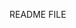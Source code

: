 README FILE

<!-- # #!/usr/bin/python3

# """

# Module to generate Pascal's Triangle

# """

# def pascal_triangle(int(n)):

# """

# Generate Pascal's Triangle up to the nth row (0-indexed).

# :param n: Number of rows of the Pascal's Triangle to generate.

# :type n: int

# :return: A list of lists representing the Pascal's Triangle.

# :rtype: list

# """

# if n <= 0:

# return []

# triangle = [[1]] # Initialize the first row of Pascal's Triangle

# for i in range(1, n):

# row = [1] # Start each row with a 1

# # Calculate the middle elements of the row

# row.extend(triangle[i-1][j] + triangle[i-1][j+1] for j in range(len(triangle[i-1]) - 1))

# row.append(1) # End each row with a 1

# triangle.append(row)

# return triangle -->
